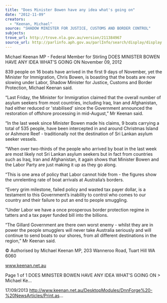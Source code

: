 ```yaml
---
title: "Does Minister Bowen have any idea what's going on"
date: "2012-11-09"
creators:
  - "Keenan, Michael"
source: "SHADOW MINISTER FOR JUSTICE, CUSTOMS AND BORDER CONTROL"
subjects:
trove_url: http://trove.nla.gov.au/version/211384967
source_url: http://parlinfo.aph.gov.au/parlInfo/search/display/display.w3p;query=Id%3A%22media/pressrel/2731250%22
---
```


 Michael Keenan MP - Federal Member for  Stirling DOES MINISTER BOWEN HAVE ANY IDEA  WHAT’S GOING ON November 09, 2012

 839 people on 16 boats have arrived in the first 9 days of November, yet the Minister for Immigration, Chris Bowen, is  boasting that the boats are now slowing under Labor, Shadow Minister for Justice, Customs and Border Protection,  Michael Keenan said.

 “Last Friday, the Minister for Immigration claimed that the overall number of asylum seekers from most countries, including  Iraq, Iran and Afghanistan, had either reduced or 'stabilised' since the Government announced the restoration of offshore  processing in mid-August,” Mr Keenan said.

 “In the last week since Minister Bowen made his claims, 9 boats carrying a total of 535 people, have been intercepted in  and around Christmas Island or Ashmore Reef - traditionally not the destination of Sri Lankan asylum seeker vessels.

 “When over two-thirds of the people who arrived by boat in the last week are most likely not Sri Lankan asylum seekers  but in fact from countries such as Iraq, Iran and Afghanistan, it again shows that Minister Bowen and the Labor Party are  just making it up as they go along.

 “This is one area of policy that Labor cannot hide from - the figures show the unrelenting rate of boat arrivals at Australia’s  borders.

 “Every grim milestone, failed policy and wasted tax payer dollar, is a testament to this Government’s inability to control  who comes to our country and their failure to put an end to people smuggling.

 “Under Labor we have a once prosperous border protection regime in tatters and a tax payer funded bill into the billions.

 “The Gillard Government are there own worst enemy - whilst they are in power the people smugglers will never take  Australia seriously and will continue to send boats to our shores, from all different destinations in the region,” Mr Keenan  said.

 © Authorised by Michael Keenan MP, 203 Wanneroo Road, Tuart Hill WA 6060

 www.keenan.net.au

 Page 1 of 1 DOES MINISTER BOWEN HAVE ANY IDEA WHAT’S GOING ON > Michael Ke...

 17/09/2013 http://www.keenan.net.au/DesktopModules/DnnForge%20-%20NewsArticles/Print.as...

